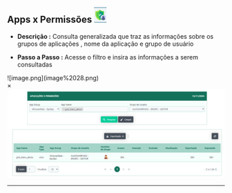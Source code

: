 ## Apps x Permissões ![image.png](image%2027.png)

- **Descrição :** Consulta generalizada que traz as informações sobre os grupos de aplicações , nome da aplicação e grupo de usuário

- **Passo a Passo :** Acesse o filtro e insira as informações a serem consultadas

<label for="modal-toggle-29">
![image.png](image%2028.png)
</label>
<input type="checkbox" id="modal-toggle-29" style="display:none;">
<div class="modal">
<label for="modal-toggle-29" class="close">&times;</label>
<img src="/seguranca/image%2028.png" alt="Imagem Ampliada">
</div>

---